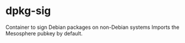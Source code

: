 # dpkg-sig
Container to sign Debian packages on non-Debian systems
Imports the Mesosphere pubkey by default.
